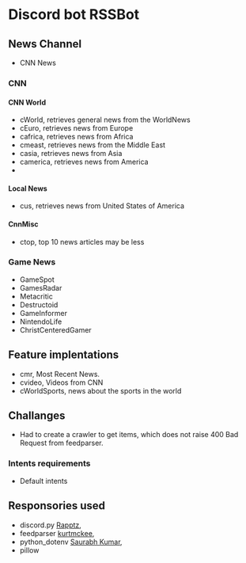 # Discord bot RSSBot

## News Channel

*   CNN News

### CNN

####   CNN World

*   cWorld, retrieves general news from the WorldNews
*   cEuro, retrieves news from Europe
*   cafrica, retrieves news from Africa
*   cmeast, retrieves news from the Middle East
*   casia, retrieves news from Asia
*   camerica, retrieves news from America
*   

####    Local News

*   cus, retrieves news from United States of America

####   CnnMisc
* ctop, top 10 news articles  may be less


###  Game News

*   GameSpot
*   GamesRadar
*   Metacritic
*   Destructoid
*   GameInformer
*   NintendoLife
*   ChristCenteredGamer

## Feature implentations

*   cmr, Most Recent News.
*   cvideo, Videos from CNN
*   cWorldSports, news about the sports in the world

##  Challanges

*  Had to create a crawler to get items, which does not raise 400 Bad Request from feedparser.

### Intents requirements

*   Default intents

## Responsories used

- discord.py [Rapptz](https://github.com/Rapptz/discord.py),  <br>
- feedparser [kurtmckee](https://github.com/kurtmckee/feedparser),<br>
- python_dotenv [Saurabh Kumar](https://github.com/motdotla/dotenv),<br>
- pillow